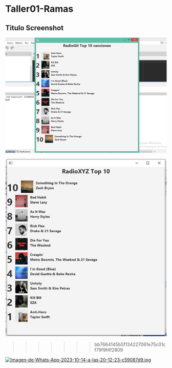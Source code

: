 # Taller01-Ramas

<h2>Titulo Screenshot</h2>
<img src="titulo_screenshot.PNG" width="550px">

![top 10 en orden descendente](ordenDescendente.jpg)
>>>>>>> bb7664145b5f134227061e75c01cf79f9f4f2809


[![Imagen-de-Whats-App-2023-10-14-a-las-20-12-23-c59087d9.jpg](https://i.postimg.cc/261yc3b2/Imagen-de-Whats-App-2023-10-14-a-las-20-12-23-c59087d9.jpg)](https://postimg.cc/ygz7W1TZ)
